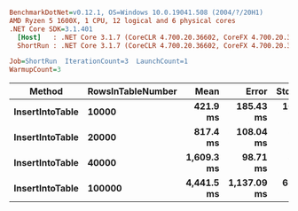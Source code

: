 ``` ini

BenchmarkDotNet=v0.12.1, OS=Windows 10.0.19041.508 (2004/?/20H1)
AMD Ryzen 5 1600X, 1 CPU, 12 logical and 6 physical cores
.NET Core SDK=3.1.401
  [Host]   : .NET Core 3.1.7 (CoreCLR 4.700.20.36602, CoreFX 4.700.20.37001), X64 RyuJIT
  ShortRun : .NET Core 3.1.7 (CoreCLR 4.700.20.36602, CoreFX 4.700.20.37001), X64 RyuJIT

Job=ShortRun  IterationCount=3  LaunchCount=1  
WarmupCount=3  

```
|          Method | RowsInTableNumber |       Mean |       Error |   StdDev |
|---------------- |------------------ |-----------:|------------:|---------:|
| **InsertIntoTable** |             **10000** |   **421.9 ms** |   **185.43 ms** | **10.16 ms** |
| **InsertIntoTable** |             **20000** |   **817.4 ms** |   **108.04 ms** |  **5.92 ms** |
| **InsertIntoTable** |             **40000** | **1,609.3 ms** |    **98.71 ms** |  **5.41 ms** |
| **InsertIntoTable** |            **100000** | **4,441.5 ms** | **1,137.09 ms** | **62.33 ms** |
